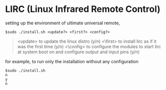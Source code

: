 # LIRC (Linux Infrared Remote Control)

setting up the environment of ultimate universal remote, 
```
$sudo ./install.sh <update?> <first?> <config?>
```
>\<update\> to update the linux distro (y/n)
><\first\>  to install lirc as if it was the first time (y/n)
><\config\> to configure the modules to start lirc at system boot on and configure output and input pins (y/n)

for example, to run only the installation without any configuration
```
$sudo ./install.sh
n
y
n
```


